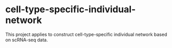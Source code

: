 # cell-type-specific-individual-network
This project applies to construct cell-type-specific individual network based on scRNA-seq data.
